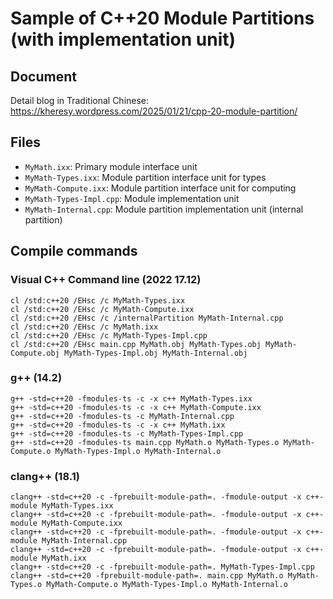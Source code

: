 # Sample of C++20 Module Partitions (with implementation unit)

## Document

Detail blog in Traditional Chinese: https://kheresy.wordpress.com/2025/01/21/cpp-20-module-partition/

## Files

- `MyMath.ixx`: Primary module interface unit
- `MyMath-Types.ixx`: Module partition interface unit for types
- `MyMath-Compute.ixx`: Module partition interface unit for computing
- `MyMath-Types-Impl.cpp`: Module implementation unit
- `MyMath-Internal.cpp`: Module partition implementation unit (internal partition)

## Compile commands

### Visual C++ Command line (2022 17.12)

```shell
cl /std:c++20 /EHsc /c MyMath-Types.ixx
cl /std:c++20 /EHsc /c MyMath-Compute.ixx
cl /std:c++20 /EHsc /c /internalPartition MyMath-Internal.cpp
cl /std:c++20 /EHsc /c MyMath.ixx
cl /std:c++20 /EHsc /c MyMath-Types-Impl.cpp
cl /std:c++20 /EHsc main.cpp MyMath.obj MyMath-Types.obj MyMath-Compute.obj MyMath-Types-Impl.obj MyMath-Internal.obj
```

### g++ (14.2)

```shell
g++ -std=c++20 -fmodules-ts -c -x c++ MyMath-Types.ixx
g++ -std=c++20 -fmodules-ts -c -x c++ MyMath-Compute.ixx
g++ -std=c++20 -fmodules-ts -c MyMath-Internal.cpp
g++ -std=c++20 -fmodules-ts -c -x c++ MyMath.ixx
g++ -std=c++20 -fmodules-ts -c MyMath-Types-Impl.cpp
g++ -std=c++20 -fmodules-ts main.cpp MyMath.o MyMath-Types.o MyMath-Compute.o MyMath-Types-Impl.o MyMath-Internal.o
```

### clang++ (18.1)

```shell
clang++ -std=c++20 -c -fprebuilt-module-path=. -fmodule-output -x c++-module MyMath-Types.ixx
clang++ -std=c++20 -c -fprebuilt-module-path=. -fmodule-output -x c++-module MyMath-Compute.ixx
clang++ -std=c++20 -c -fprebuilt-module-path=. -fmodule-output -x c++-module MyMath-Internal.cpp
clang++ -std=c++20 -c -fprebuilt-module-path=. -fmodule-output -x c++-module MyMath.ixx
clang++ -std=c++20 -c -fprebuilt-module-path=. MyMath-Types-Impl.cpp
clang++ -std=c++20 -fprebuilt-module-path=. main.cpp MyMath.o MyMath-Types.o MyMath-Compute.o MyMath-Types-Impl.o MyMath-Internal.o
```
